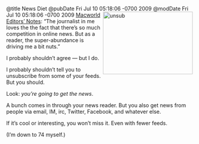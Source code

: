 @title News Diet
@pubDate Fri Jul 10 05:18:06 -0700 2009
@modDate Fri Jul 10 05:18:06 -0700 2009
<a href="http://www.flickr.com/photos/78891836@N00/524111821" title="View 'unsub' on Flickr.com"><img src="http://farm1.static.flickr.com/202/524111821_a50f17442d_m.jpg" alt="unsub" border="0" width="240" height="168" align="right" hspace="5" /></a><a href="http://www.macworld.com/article/141655/2009/07/googlechromeosnews.html?lsrc=rss_weblogs_editors">Macworld Editors’ Notes</a>: “The journalist in me loves the the fact that there’s so much competition in online news. But as a reader, the super-abundance is driving me a bit nuts.”

I probably shouldn’t agree — but I do.

I probably shouldn’t tell you to unsubscribe from some of your feeds. But you should.

Look: <em>you’re going to get the news</em>.

A bunch comes in through your news reader. But you also get news from people via email, IM, irc, Twitter, Facebook, and whatever else.

If it’s cool or interesting, you won’t miss it. Even with fewer feeds.

(I’m down to 74 myself.)